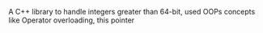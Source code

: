 A C++ library to handle integers greater than 64-bit, used OOPs concepts like Operator overloading, this pointer
